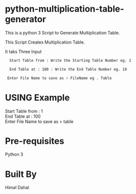 # python-multiplication-table-generator
This is a python 3 Script to Generate Multiplication Table.

This Script Creates Multiplication Table.

It taks Three Input
``` bash
  Start Table from : Write the Starting Table Number eg. 1
```

``` bash
  End Table at : 100 : Write the End Table Number eg. 10
```
``` bash           
 Enter File Name to save as > FileName eg . Table
```

# USING Example

Start Table from : 1<br>
End Table at : 100<br>
Enter File Name to save as > table

# Pre-requisites
Python 3

# Built By
 Himal Dahal
